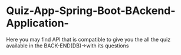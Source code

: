 # Quiz-App-Spring-Boot-BAckend-Application-
Here you may find API that is compatible to give you the all the quiz available in the BACK-END(DB)->with its questions
